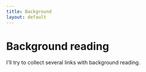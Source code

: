 ```yaml
---
title: Background
layout: default
---
```


# Background reading

I'll try to collect several links with background reading. 


